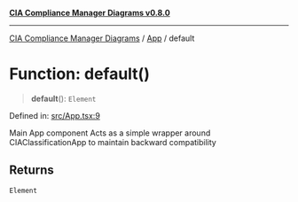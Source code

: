 [**CIA Compliance Manager Diagrams v0.8.0**](../../README.md)

***

[CIA Compliance Manager Diagrams](../../modules.md) / [App](../README.md) / default

# Function: default()

> **default**(): `Element`

Defined in: [src/App.tsx:9](https://github.com/Hack23/cia-compliance-manager/blob/791b5a1b6e700c8b8480de209374e4cb1086330d/src/App.tsx#L9)

Main App component
Acts as a simple wrapper around CIAClassificationApp to maintain backward compatibility

## Returns

`Element`
